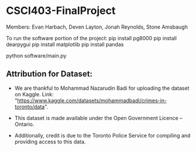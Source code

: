 # CSCI403-FinalProject
Members: Evan Harbach, Deven Layton, Jonah Reynolds, Stone Amsbaugh

To run the software portion of the project:
pip install pg8000
pip install dearpygui
pip install matplotlib
pip install pandas

python software/main.py



## Attribution for Dataset:
- We are thankful to Mohammad Nazarudin Badi for uploading the dataset on Kaggle. Link: "https://www.kaggle.com/datasets/mohammadbadi/crimes-in-toronto/data".

- This dataset is made available under the Open Government Licence – Ontario.

- Additionally, credit is due to the Toronto Police Service for compiling and providing access to this data.
